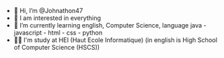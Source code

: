 - 👋 Hi, I’m @Johnathon47
- 👀 I am interested in everything
- 🌱 I’m currently learning english, Computer Science, language java - javascript - html - css - python
- 👨‍🎓 I'm study at HEI (Haut Ecole Informatique) (in english is High School of Computer Science (HSCS))

<!---
Johnathon47/Johnathon47 is a ✨ special ✨ repository because its `README.md` (this file) appears on your GitHub profile.
You can click the Preview link to take a look at your changes.
--->
